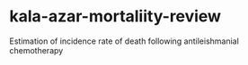 # kala-azar-mortaliity-review
Estimation of incidence rate of death following antileishmanial chemotherapy 
